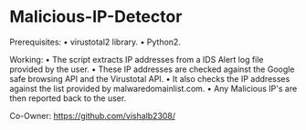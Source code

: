 # Malicious-IP-Detector

Prerequisites: • virustotal2 library. • Python2.

Working: • The script extracts IP addresses from a IDS Alert log file provided by the user. • These IP addresses are checked against the Google safe browsing API and the Virustotal API. • It also checks the IP addresses against the list provided by malwaredomainlist.com. • Any Malicious IP's are then reported back to the user.

Co-Owner: https://github.com/vishalb2308/
